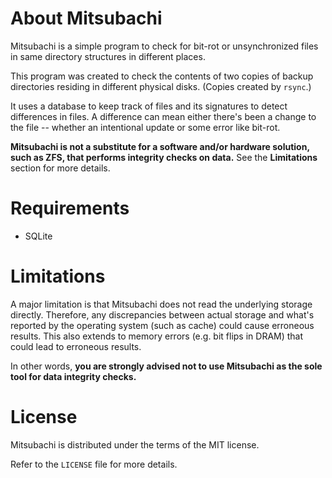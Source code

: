 # About Mitsubachi

Mitsubachi is a simple program to check for bit-rot or unsynchronized files in same directory structures in different places.

This program was created to check the contents of two copies of backup directories residing in different physical disks.
(Copies created by `rsync`.)

It uses a database to keep track of files and its signatures to detect differences in files.
A difference can mean either there's been a change to the file -- whether an intentional update or some error like bit-rot.

**Mitsubachi is not a substitute for a software and/or hardware solution, such as ZFS, that performs integrity checks on data.**
See the **Limitations** section for more details.

# Requirements

* SQLite

# Limitations

A major limitation is that Mitsubachi does not read the underlying storage directly. 
Therefore, any discrepancies between actual storage and what's reported by the operating system (such as cache) could cause erroneous results.
This also extends to memory errors (e.g. bit flips in DRAM) that could lead to erroneous results.

In other words, **you are strongly advised not to use Mitsubachi as the sole tool for data integrity checks.**

# License

Mitsubachi is distributed under the terms of the MIT license.

Refer to the `LICENSE` file for more details.
